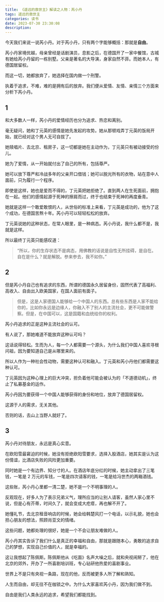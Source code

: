 ```yaml
---
title: 《遥远的救世主》解读之人物：芮小丹
tags: 遥远的救世主
categories: 读书
date: 2023-07-30 23:30:08
description:
---
```


今天我们来说一说芮小丹。对于芮小丹，只有两个字能够概括：那就是**自由**。

芮小丹家境优越，母亲曾经是话剧演员，息影之后，在德国开了一家中餐馆，古城有她给芮小丹留的一栋别墅。父亲是著名的大导演，身家自然不菲。而她本人，有德国居留权。

而这一切，她都放弃了，她选择在国内做一个刑警。

执着于追求，不难，难的是拥有后的放弃。我们便从爱情、友情、亲情三个方面来分析下芮小丹。

## 1

和大多数人一样，芮小丹的爱情经历也分为追求、热恋和离别。

毫无疑问，她和丁元英的感情是她先发起的攻势。她从那顿戏弄丁元英的饭局开始，就已经对这个男人无可自拔了。

她赎唱片、去北京、租房子，这一切都是她在主动作为，丁元英只有被动接受的份儿。

她为了爱情，从一开始就付出了自己的所有，包括尊严。

她可以放下尊严和冷战多年的父亲开口借钱；她可以脱光所有的衣物，站在意中人面前，只为履行一个程序。

即使是这样，她也是爱而不得的，丁元英把她拒绝了。直到两人在生死面前，拥抱在一起。他们的感情起源于死神的擦肩而过，终于也结束于死神的再度垂青。

她就是这样一个敢爱敢恨的人，从世俗的标准上来看，丁元英是成功的，他为了这个成功，在德国苦熬十年。芮小丹可以轻轻松松的放弃。

丁元英说她的这种状态，在常人眼里，是一种病态。芮小丹说，我什么都不是，我就是这样。

所以最终丁元英只能感叹道：

> “所以，你的生存状态不是病态，用佛教的话说是自性无所挂碍，是自在。自在是什么？就是解脱。参来参去，我不如你。”

## 2

但是芮小丹自己也有追求的东西，所谓的德国永久居留身份，固然代表了高福利、高收入、自由出入欧美国家，在国人面前有面子。

> 但是，这是人家德国人能够给一个中国人的东西。总有些东西是人家不能给你的，比如你永远是边缘人，你融入不了别人的主流社会，更不可能做警察。但是，在中国可以，这是国籍和血统给你的权利。

芮小丹追求的正是这种主流社会的认可。

有人说了，那她难道不能放弃这种认可吗？

这话说得轻松。生而为人，每一个人都需要一个源头，为什么我们中国人喜欢寻根问祖，因为要知道自己是从哪里来的。

所以人作为一种社会性动物，需要这种认可和融入。丁元英和芮小丹他们都需要这种认可。

丁元英因为这种心理上的巨大冲突，担负着他可能会被认为的「不道德动机」，终止了私募基金的运作。

芮小丹因为要获得一个中国人能够获得的身份和地位，放弃了德国居留权。

这源于人的需求，无关其他。

否则的话，去山上当野人就好了。

## 3

芮小丹对待朋友，永远是真心实意。

在欧阳雪最窘迫的时候，她没有拒绝欧阳雪要求，选择入股酒店，她其实是认为这份情谊，比酒店失败的风险更加重要。

同时她是一个有边界、知分寸的人。在酒店年底分红的时候，她主动拿出了三笔钱，一笔是 2 万元的车钱，一笔是四次请客的钱，一笔是给冯世杰的两箱酒钱。

这些账，芮小丹心里都一清二楚，她不是一个不明事理的人。

反观现在，好多人为了表示兄弟义气，理所应当的让别人请客，虽然人家心里不说，但是心有芥蒂，时间久了，就会变成大疙瘩，再也解不开了。

她懂礼节，去北京租音响店的时候，她会给韩楚风打一个电话，以示礼貌，她也会担心朋友的想法，照顾肖亚文的情绪。

这些问题，她都处理的很好，她是一个不会让朋友难做的人。

芮小丹其实告诉了我们什么是真正的幸福和自由，那就是跟随本心，勇敢的追求自己的梦想，实现自己价值的人，就是幸福的。

这让我想起了陈佩斯。陈佩斯他从《吃面》名声大噪之后，就和央视闹掰了，他在北京的郊外，开办了一所喜剧培训班，专心钻研他热爱的喜剧事业。

世界上不是只有央视一条路，现在的他，反而被更多人所了解和熟知。

人生而自由，却无往不在枷锁之中。为什么大家喜欢芮小丹，因为我们做不到。

自由是我们人类永远的追求，希望我们都能找到。
